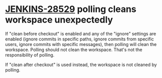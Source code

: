 # [JENKINS-28529](https://issues.jenkins-ci.org/browse/JENKINS-28529) polling cleans workspace unexpectedly

If "clean before checkout" is enabled and any of the "ignore" settings
are enabled (ignore commits in specific paths, ignore commits from
specific users, ignore commits with specific messages), then polling
will clean the workspace.  Polling should not clean the workspace.
That's not the responsibility of polling.

If "clean after checkout" is used instead, the workspace is not cleaned
by polling.

